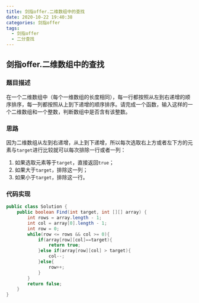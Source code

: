 ```yaml
---
title: 剑指offer.二维数组中的查找
date: 2020-10-22 19:40:38
categories: 剑指offer
tags:
  - 剑指offer
  - 二分查找
---
```


## 剑指offer.二维数组中的查找

### 题目描述

在一个二维数组中（每个一维数组的长度相同），每一行都按照从左到右递增的顺序排序，每一列都按照从上到下递增的顺序排序。请完成一个函数，输入这样的一个二维数组和一个整数，判断数组中是否含有该整数。



### 思路

因为二维数组从左到右递增，从上到下递增，所以每次选取右上方或者左下方的元素与`target`进行比较就可以每次排除一行或者一列：

1. 如果选取元素等于`target`，直接返回`true`；
2. 如果大于`target`，排除这一列；
3. 如果小于`target`，排除这一行。



### 代码实现

```java
public class Solution {
    public boolean Find(int target, int [][] array) {
        int rows = array.length - 1;
        int col = array[0].length - 1;
        int row = 0;
        while(row <= rows && col >= 0){
            if(array[row][col]==target){
                return true;
            }else if(array[row][col] > target){
                col--;
            }else{
                row++;
            }
        }
        return false;
    }
}
```

